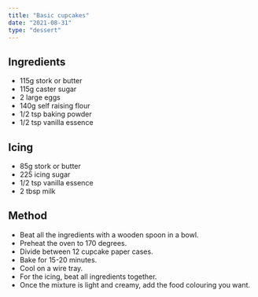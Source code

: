 ```yaml
---
title: "Basic cupcakes"
date: "2021-08-31"
type: "dessert"
---
```


## Ingredients

- 115g stork or butter
- 115g caster sugar
- 2 large eggs
- 140g self raising flour
- 1/2 tsp baking powder
- 1/2 tsp vanilla essence

## Icing

- 85g stork or butter
- 225 icing sugar
- 1/2 tsp vanilla essence
- 2 tbsp milk

## Method

- Beat all the ingredients with a wooden spoon in a bowl.
- Preheat the oven to 170 degrees.
- Divide between 12 cupcake paper cases.
- Bake for 15-20 minutes.
- Cool on a wire tray.
- For the icing, beat all ingredients together.
- Once the mixture is light and creamy, add the food colouring you want.
